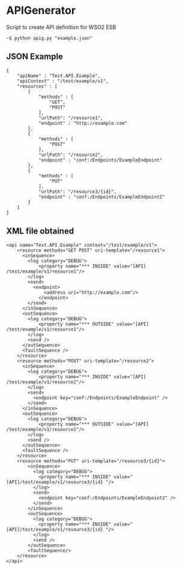 # APIGenerator

Script to create API definition for WSO2 ESB

	~$ python apig.py "example.json"

## JSON Example

	{
		"apiName" : "Test.API.Example",
		"apiContext" : "/test/example/v1",
		"resources" : [
			{
				"methods" : [
					"GET",
					"POST"
				],
				"urlPath": "/resource1",
				"endpoint" : "http://example.com"
			},
			{
				"methods" : [
					"POST"
				],
				"urlPath": "/resource2",
				"endpoint" : "conf:/Endpoints/ExampleEndpoint" 
			},
			{
				"methods" : [
					"PUT"
				],
				"urlPath": "/resource3/{id}",
				"endpoint" : "conf:/Endpoints/ExampleEndpoint2" 
			}
		]
	}

## XML file obtained
	
	<api name="Test.API.Example" context="/test/example/v1">
	    <resource methods="GET POST" uri-template="/resource1">
	      <inSequence>
	      	<log category="DEBUG">
	      		<property name="*** INSIDE" value="[API] /test/example/v1/resource1"/>
	      	</log>
	        <send>
	          <endpoint>
		          <address uri="http://example.com"/>
		        </endpoint>
	        </send>
	      </inSequence>
	      <outSequence>
	      	<log category="DEBUG">
	      		<property name="*** OUTSIDE" value="[API] /test/example/v1/resource1"/>
	      	</log>
	        <send />
	      </outSequence>
	      <faultSequence />
	    </resource>
	    <resource methods="POST" uri-template="/resource2">
	      <inSequence>
	      	<log category="DEBUG">
	      		<property name="*** INSIDE" value="[API] /test/example/v1/resource2"/>
	      	</log>
	        <send>
	          <endpoint key="conf:/Endpoints/ExampleEndpoint" />
	        </send>
	      </inSequence>
	      <outSequence>
	      	<log category="DEBUG">
	      		<property name="*** OUTSIDE" value="[API] /test/example/v1/resource2"/>
	      	</log>
	        <send />
	      </outSequence>
	      <faultSequence />
	    </resource>
	    <resource methods="PUT" uri-template="/resource3/{id}">
		    <inSequence>
		      <log category="DEBUG">
		        <property name="*** INSIDE" value="[API]/test/example/v1/resource3/{id} "/>
		      </log>
		      <send>
		        <endpoint key="conf:/Endpoints/ExampleEndpoint2" />
		      </send>
		    </inSequence>
		    <outSequence>
		      <log category="DEBUG">
		        <property name="*** INSIDE" value="[API]/test/example/v1/resource3/{id} "/>
		      </log>
		      <send />
		    </outSequence>
		    <faultSequence/>
		</resource>
	</api>